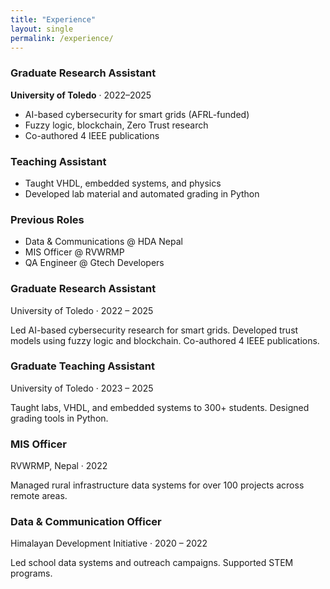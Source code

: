 ```yaml
---
title: "Experience"
layout: single
permalink: /experience/
---
```


### Graduate Research Assistant  
**University of Toledo** · 2022–2025  
- AI-based cybersecurity for smart grids (AFRL-funded)
- Fuzzy logic, blockchain, Zero Trust research  
- Co-authored 4 IEEE publications

### Teaching Assistant  
- Taught VHDL, embedded systems, and physics  
- Developed lab material and automated grading in Python

### Previous Roles  
- Data & Communications @ HDA Nepal  
- MIS Officer @ RVWRMP  
- QA Engineer @ Gtech Developers


<div class="timeline">

  <div class="timeline-entry">
    <h3>Graduate Research Assistant</h3>
    <span class="timeline-date">University of Toledo · 2022 – 2025</span>
    <p>Led AI-based cybersecurity research for smart grids. Developed trust models using fuzzy logic and blockchain. Co-authored 4 IEEE publications.</p>
  </div>

  <div class="timeline-entry">
    <h3>Graduate Teaching Assistant</h3>
    <span class="timeline-date">University of Toledo · 2023 – 2025</span>
    <p>Taught labs, VHDL, and embedded systems to 300+ students. Designed grading tools in Python.</p>
  </div>

  <div class="timeline-entry">
    <h3>MIS Officer</h3>
    <span class="timeline-date">RVWRMP, Nepal · 2022</span>
    <p>Managed rural infrastructure data systems for over 100 projects across remote areas.</p>
  </div>

  <div class="timeline-entry">
    <h3>Data & Communication Officer</h3>
    <span class="timeline-date">Himalayan Development Initiative · 2020 – 2022</span>
    <p>Led school data systems and outreach campaigns. Supported STEM programs.</p>
  </div>

</div>
